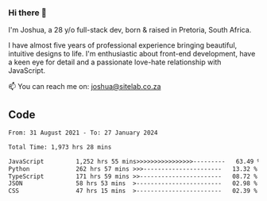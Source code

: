 ### Hi there 👋

I'm Joshua, a 28 y/o full-stack dev, born & raised in Pretoria, South Africa. 

I have almost five years of professional experience bringing beautiful, intuitive designs to life. I'm enthusiastic about front-end development, have a keen eye for detail and a passionate love-hate relationship with JavaScript.

📫 You can reach me on: joshua@sitelab.co.za

## **Code**

<!--START_SECTION:waka-->

```txt
From: 31 August 2021 - To: 27 January 2024

Total Time: 1,973 hrs 28 mins

JavaScript         1,252 hrs 55 mins>>>>>>>>>>>>>>>>---------   63.49 %
Python             262 hrs 57 mins >>>----------------------   13.32 %
TypeScript         171 hrs 59 mins >>-----------------------   08.72 %
JSON               58 hrs 53 mins  >------------------------   02.98 %
CSS                47 hrs 15 mins  >------------------------   02.39 %
```

<!--END_SECTION:waka-->
